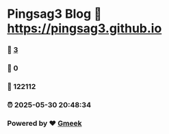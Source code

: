 # Pingsag3 Blog :link: https://pingsag3.github.io 
### :page_facing_up: [3](https://pingsag3.github.io/tag.html) 
### :speech_balloon: 0 
### :hibiscus: 122112 
### :alarm_clock: 2025-05-30 20:48:34 
### Powered by :heart: [Gmeek](https://github.com/Meekdai/Gmeek)
